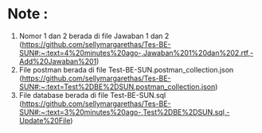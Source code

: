 # Note :
1. Nomor 1 dan 2 berada di file Jawaban 1 dan 2 (https://github.com/sellymargarethas/Tes-BE-SUN#:~:text=4%20minutes%20ago-,Jawaban%201%20dan%202.rtf,-Add%20Jawaban%201)
2. File postman berada di file Test-BE-SUN.postman_collection.json (https://github.com/sellymargarethas/Tes-BE-SUN#:~:text=Test%2DBE%2DSUN.postman_collection.json)
3. File database berada di file Test-BE-SUN.sql (https://github.com/sellymargarethas/Tes-BE-SUN#:~:text=3%20minutes%20ago-,Test%2DBE%2DSUN.sql,-Update%20File)